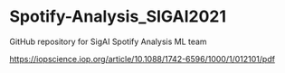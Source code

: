 # Spotify-Analysis_SIGAI2021

GitHub repository for SigAI Spotify Analysis ML team

https://iopscience.iop.org/article/10.1088/1742-6596/1000/1/012101/pdf
